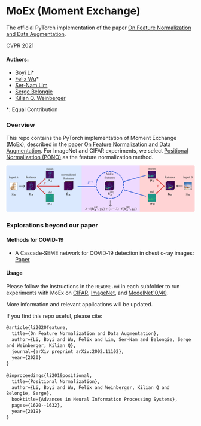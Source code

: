 # MoEx (Moment Exchange)
The official PyTorch implementation of the paper [On Feature Normalization and Data Augmentation](https://arxiv.org/abs/2002.11102).

CVPR 2021

#### Authors: 
* [Boyi Li](https://sites.google.com/site/boyilics/home)*
* [Felix Wu](https://scholar.google.com.tw/citations?user=sNL8SSoAAAAJ&hl=en)*
* [Ser-Nam Lim](https://www.linkedin.com/in/sernam/)
* [Serge Belongie](https://vision.cornell.edu/se3/people/serge-belongie/)
* [Kilian Q. Weinberger](http://kilian.cs.cornell.edu/index.html)

*: Equal Contribution

### Overview
This repo contains the PyTorch implementation of Moment Exchange (MoEx), described in the paper [On Feature Normalization and Data Augmentation](https://arxiv.org/abs/2002.11102). For ImageNet and CIFAR experiments, we select [Positional Normalization (PONO)](https://github.com/Boyiliee/PONO) as the feature normalization method. 

![](./figs/fig1.jpg)

### Explorations beyond our paper
#### Methods for COVID‐19
* A Cascade‐SEME network for COVID‐19 detection in chest c‐ray images: [Paper](https://aapm.onlinelibrary.wiley.com/doi/full/10.1002/mp.14711?casa_token=y2QQkxTWYD0AAAAA%3AXwClYvwCDmRd4djy_i5Ps0qL64R5mwqlTRhGJCqn-pvzaxsTGuS9C_5f4wlb6M1-jAEJKftiU9BwwZfe)

#### Usage
Please follow the instructions in the `README.md` in each subfolder to run experiments with MoEx on [CIFAR](./CIFAR), [ImageNet](./ImageNet), and [ModelNet10/40](./ModelNet).

More information and relevant applications will be updated.

If you find this repo useful, please cite:
```
@article{li2020feature,
  title={On Feature Normalization and Data Augmentation},
  author={Li, Boyi and Wu, Felix and Lim, Ser-Nam and Belongie, Serge and Weinberger, Kilian Q},
  journal={arXiv preprint arXiv:2002.11102},
  year={2020}
}

@inproceedings{li2019positional,
  title={Positional Normalization},
  author={Li, Boyi and Wu, Felix and Weinberger, Kilian Q and Belongie, Serge},
  booktitle={Advances in Neural Information Processing Systems},
  pages={1620--1632},
  year={2019}
}
```
